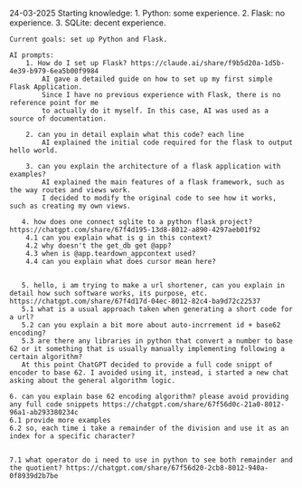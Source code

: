 24-03-2025 
    Starting knowledge:
        1. Python: some experience.
        2. Flask: no experience.
        3. SQLite: decent experience.

    Current goals: set up Python and Flask.

    AI prompts: 
        1. How do I set up Flask? https://claude.ai/share/f9b5d20a-1d5b-4e39-b979-6ea5b00f9984
            AI gave a detailed guide on how to set up my first simple Flask Application. 
            Since I have no previous experience with Flask, there is no reference point for me 
            to actually do it myself. In this case, AI was used as a source of documentation.

        2. can you in detail explain what this code? each line
            AI explained the initial code required for the flask to output hello world. 
        
        3. can you explain the architecture of a flask application with examples?
            AI explained the main features of a flask framework, such as the way routes and views work.
            I decided to modify the original code to see how it works, such as creating my own views.

       4. how does one connect sqlite to a python flask project? https://chatgpt.com/share/67f4d195-13d8-8012-a890-4297aeb01f92
        4.1 can you explain what is g in this context?
        4.2 why doesn't the get_db get @app?
        4.3 when is @app.teardown_appcontext used?
        4.4 can you explain what does cursor mean here?
        

       5. hello, i am trying to make a url shortener, can you explain in detail how such software works, its purpose, etc. https://chatgpt.com/share/67f4d17d-04ec-8012-82c4-ba9d72c22537
       5.1 what is a usual approach taken when generating a short code for a url?
       5.2 can you explain a bit more about auto-incrrement id + base62 encoding?
       5.3 are there any libraries in python that convert a number to base 62 or it something that is usually manually implementing following a certain algorithm? 
       At this point ChatGPT decided to provide a full code snippt of encoder to base 62. I avoided using it, instead, i started a new chat asking about the general algorithm logic.

    6. can you explain base 62 encoding algorithm? please avoid providing any full code snippets https://chatgpt.com/share/67f56d0c-21a0-8012-96a1-ab293380234c
    6.1 provide more examples
    6.2 so, each time i take a remainder of the division and use it as an index for a specific character?
            

    7.1 what operator do i need to use in python to see both remainder and the quotient? https://chatgpt.com/share/67f56d20-2cb8-8012-940a-0f8939d2b7be
